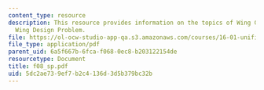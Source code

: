 ```yaml
---
content_type: resource
description: This resource provides information on the topics of Wing Geometry and
  Wing Design Problem.
file: https://ol-ocw-studio-app-qa.s3.amazonaws.com/courses/16-01-unified-engineering-i-ii-iii-iv-fall-2005-spring-2006/5dc2ae739ef7b2c4136d3d5b379bc32b_f08_sp.pdf
file_type: application/pdf
parent_uid: 6a5f667b-6fca-f068-0ec8-b203122154de
resourcetype: Document
title: f08_sp.pdf
uid: 5dc2ae73-9ef7-b2c4-136d-3d5b379bc32b
---
```

